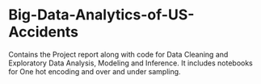 # Big-Data-Analytics-of-US-Accidents

Contains the Project report along with code for Data Cleaning and Exploratory Data Analysis, Modeling and Inference. It includes notebooks for One hot encoding and over and under sampling. 
